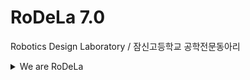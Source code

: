 # RoDeLa 7.0
Robotics Design Laboratory / 잠신고등학교 공학전문동아리

<details>
<summary>We are RoDeLa</summary>
* 1.0: 손장목, 이현준, 김준우, 유웅탁, 정세진, 우지민, 최예린
* 2.0: 김기서, 최지원, 강승현, 김동규, 신동석, 이성민, 정다나, 지수빈, 최승헌
* 3.0: 김준형, 전진수, 김인서, 김현지, 임경수, 이세연, 차인석, 강승우
* 4.0: 최지승, 박성현, 김건우, 박명준, 송현우, 이명훈, 최서영, 오승환
* 5.0: 정현석, 박서현, 박도현, 이용목, 이은재, 최시헌, 박지호, 김민성
* 6.0: 정준우, 홍채이, 강이규, 김정윤, 김현우, 윤지욱, 조윤재
</details>